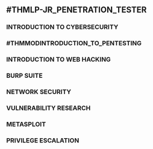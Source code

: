 ## #THMLP-JR_PENETRATION_TESTER

### INTRODUCTION TO CYBERSECURITY
### #THMMODINTRODUCTION_TO_PENTESTING 
### INTRODUCTION TO WEB HACKING
### BURP SUITE
### NETWORK SECURITY
### VULNERABILITY RESEARCH
### METASPLOIT
### PRIVILEGE ESCALATION